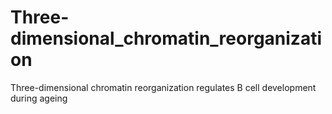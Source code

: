 # Three-dimensional_chromatin_reorganization
Three-dimensional chromatin reorganization regulates B cell development during ageing
